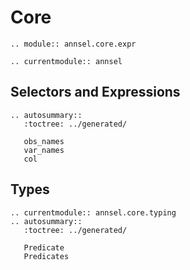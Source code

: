 # Core

```{eval-rst}
.. module:: annsel.core.expr
```

```{eval-rst}
.. currentmodule:: annsel
```

## Selectors and Expressions

```{eval-rst}
.. autosummary::
   :toctree: ../generated/

   obs_names
   var_names
   col

```

## Types

```{eval-rst}
.. currentmodule:: annsel.core.typing
.. autosummary::
   :toctree: ../generated/

   Predicate
   Predicates

```

